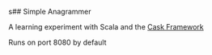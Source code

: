 s## Simple Anagrammer

A learning experiment with Scala and the [Cask Framework](http://www.lihaoyi.com/cask/index.html)

Runs on port 8080 by default